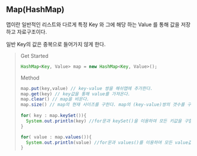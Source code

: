 ## Map(HashMap)

맵이란 일반적인 리스트와 다르게 특정 Key 와 그에 해당 하는 Value 를 통해 값을 저장하고 자료구조이다. 

일반 Key의 값은 중복으로 들어가지 않게 한다.

> Get Started
>
> ```java
> HashMap<Key, Value> map = new HashMap<Key, Value>();
> ```
>
> Method
>
> ```java
> map.put(key,value) // key-value 쌍을 해쉬맵에 추가한다.
> map.get(key) // key값을 통해 value를 가져온다.
> map.clear() // map을 비운다.
> map.size() // map의 현재 사이즈를 구한다. map의 (key-value)쌍의 갯수를 구한다.
>   
> for( key : map.keySet()){ 
>   System.out.println(key) //for문과 keySet()을 이용하여 모든 키값을 구할 수 있다.
> }
> 
> for( value : map.values()){
>   System.out.println(value) //for문과 values()를 이용하여 모든 value값들을 구할 수 있다.
> }
> ```
>
> 